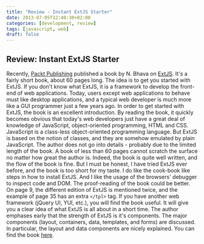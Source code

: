 ```yaml
---
title: "Review - Instant ExtJS Starter"
date: 2013-07-05T12:48:30+02:00
categories: [development, review]
tags: [javascript, web]
draft: false
---
```


## Review: Instant ExtJS Starter

Recently, [Packt Publishing](http://www.packtpub.com/) published a book by N. Bhava on [ExtJS](http://www.sencha.com/products/extjs/). It's a fairly short book, about 60 pages long. The idea is to get you started with ExtJS. If you don't know what ExtJS, it is a framework to develop the front-end of web applications. Today, users except web applications to behave must like desktop applications, and a typical web developer is much more like a GUI programmer just a few years ago. In order to get started with ExtJS, the book is an excellent introduction. By reading the book, it quickly becomes obvious that today's web developers just have a great deal of knowledge of JavaScript, object-oriented programming, HTML and CSS. JavaScript is a class-less object-oriented programming language. But ExtJS is based on the notion of classes, and they are somehow emulated by plain JavaScript. The author does not go into details - probably due to the limited length of the book. A book of less than 60 pages cannot scratch the surface no matter how great the author is. Indeed, the book is quite well written, and the flow of the book is fine. But I must be honest, I have tried ExtJS ever before, and the book is too short for my taste. I do like the cook-book like steps in how to install ExtJS. And I like the usage of the browsers' debugger to inspect code and DOM. The proof-reading of the book could be better. On page 9, the different edition of ExtJS is mentioned twice, and the example of page 35 has an extra `</tpl>` tag. If you have another web framework (jQuery UI, YUI, etc.), you will find the book useful. It will give you a clear idea of what ExtJS is all about in a short time. The author emphases early that the strength of ExtJS is it's components. The major components (layout, containers, data, templates, and forms) are discussed. In particular, the layout and data components are nicely explained. You can find the book [here](http://www.packtpub.com/ext-js-starter/book).
